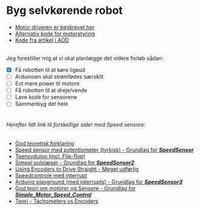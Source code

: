# Byg selvkørende robot


- [Motor driveren er beskrevet her](https://www.bananarobotics.com/shop/How-to-use-the-HG7881-(L9110)-Dual-Channel-Motor-Driver-Module)<br />
- [Alternativ kode for motorstyring](http://diyprojects.eu/how-to-use-h-bridge-hg7881-with-external-power-supply-and-arduino/)<br />
- [Kode fra artikel i AOD](https://github.com/kneth/ArduRobo)<br />
<br />
Jeg forestiller mig at vi skal planlægge det videre forløb sådan:

- [x] Få robotten til at køre ligeud
- [ ] Arduinoen skal strømfødes særskilt
- [ ] Evt mere power til motore
- [ ] Få robotten til at dreje/vende
- [ ] Lave kode for sensorene
- [ ] Sammenbyg det hele
<br /><br />

###### Herefter lidt link til forskellige sider med Speed sensore:<br />
- [God teoretisk forklaring](http://howtomechatronics.com/tutorials/arduino/arduino-dc-motor-control-tutorial-l298n-pwm-h-bridge/)<br />
- [Speed sensor med potentiometer (tyrkisk) - Grundlag for ***SpeedSensor***](http://make.robimek.com/lm393-ir-speed-sensor-using/)<br />
- [Teensyduino (incl. Flip-flop)](https://www.pjrc.com/teensy/td_libs_Encoder.html)<br />
- [Simpel pulslæser - Grundlag for ***SpeedSensor2***](http://www.electroschematics.com/10494/arduino-optical-position-rotary-encoder/)<br />
- [Using Encoders to Drive Straight - Meget udførlig](http://www.robotc.net/wikiarchive/Tutorials/Arduino_Projects/Mobile_Robotics/VEX/Using_encoders_to_drive_straight)<br />
- [Speedcontrole med interrupt](https://brainy-bits.com/blogs/tutorials/speed-sensor-with-arduino)<br />
- [Arduino playground (med interrupts) - Grundlag for ***SpeedSensor3***](http://playground.arduino.cc/Main/RotaryEncoders#Example16)<br />
- [God teori om motorer og Sensore - Grundlag for ***Simple_Motor_Speed_Control***](http://www.nutsvolts.com/magazine/article/smileys_workshop_an_avr_c_programming_series_part_17)<br />
- [Teori - Tachometers vs Encoders](https://www.precisionmicrodrives.com/tech-blog/2015/12/03/tachometers-vs-encoders-whats-difference)<br />
